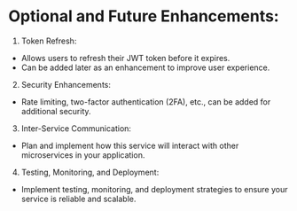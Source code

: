 # Optional and Future Enhancements:

1. Token Refresh:

- Allows users to refresh their JWT token before it expires.
- Can be added later as an enhancement to improve user experience.

2. Security Enhancements:

- Rate limiting, two-factor authentication (2FA), etc., can be added for additional security.

3. Inter-Service Communication:

- Plan and implement how this service will interact with other microservices in your application.

4. Testing, Monitoring, and Deployment:

- Implement testing, monitoring, and deployment strategies to ensure your service is reliable and scalable.
